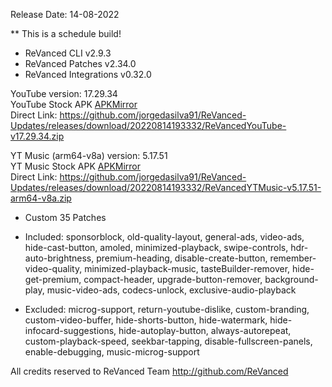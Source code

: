 Release Date: 14-08-2022
  
** This is a schedule build!
  
- ReVanced CLI v2.9.3  
- ReVanced Patches v2.34.0  
- ReVanced Integrations v0.32.0  

YouTube version: 17.29.34  
YouTube Stock APK [APKMirror](https://www.apkmirror.com/apk/google-inc/youtube/youtube-17-29-34-release/youtube-17-29-34-android-apk-download/)  
Direct Link: https://github.com/jorgedasilva91/ReVanced-Updates/releases/download/20220814193332/ReVancedYouTube-v17.29.34.zip  

YT Music (arm64-v8a) version: 5.17.51  
YT Music Stock APK [APKMirror](https://www.apkmirror.com/apk/google-inc/youtube-music/youtube-music-5-17-51-release/youtube-music-5-17-51-2-android-apk-download/)  
Direct Link: https://github.com/jorgedasilva91/ReVanced-Updates/releases/download/20220814193332/ReVancedYTMusic-v5.17.51-arm64-v8a.zip  

- Custom 35 Patches  

- Included: sponsorblock, old-quality-layout, general-ads, video-ads, hide-cast-button, amoled, minimized-playback, swipe-controls, hdr-auto-brightness, premium-heading, disable-create-button, remember-video-quality, minimized-playback-music, tasteBuilder-remover, hide-get-premium, compact-header, upgrade-button-remover, background-play, music-video-ads, codecs-unlock, exclusive-audio-playback  

- Excluded: microg-support, return-youtube-dislike, custom-branding, custom-video-buffer, hide-shorts-button, hide-watermark, hide-infocard-suggestions, hide-autoplay-button, always-autorepeat, custom-playback-speed, seekbar-tapping, disable-fullscreen-panels, enable-debugging, music-microg-support  

All credits reserved to ReVanced Team
http://github.com/ReVanced  
